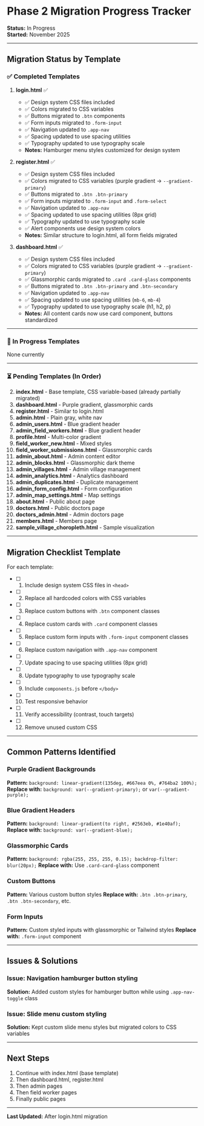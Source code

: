 # Phase 2 Migration Progress Tracker

**Status:** In Progress  
**Started:** November 2025

---

## Migration Status by Template

### ✅ Completed Templates

1. **login.html** ✅
   - ✅ Design system CSS files included
   - ✅ Colors migrated to CSS variables
   - ✅ Buttons migrated to `.btn` components
   - ✅ Form inputs migrated to `.form-input`
   - ✅ Navigation updated to `.app-nav`
   - ✅ Spacing updated to use spacing utilities
   - ✅ Typography updated to use typography scale
   - **Notes:** Hamburger menu styles customized for design system

2. **register.html** ✅
   - ✅ Design system CSS files included
   - ✅ Colors migrated to CSS variables (purple gradient → `--gradient-primary`)
   - ✅ Buttons migrated to `.btn .btn-primary`
   - ✅ Form inputs migrated to `.form-input` and `.form-select`
   - ✅ Navigation updated to `.app-nav`
   - ✅ Spacing updated to use spacing utilities (8px grid)
   - ✅ Typography updated to use typography scale
   - ✅ Alert components use design system colors
   - **Notes:** Similar structure to login.html, all form fields migrated

3. **dashboard.html** ✅
   - ✅ Design system CSS files included
   - ✅ Colors migrated to CSS variables (purple gradient → `--gradient-primary`)
   - ✅ Glassmorphic cards migrated to `.card .card-glass` components
   - ✅ Buttons migrated to `.btn .btn-primary` and `.btn-secondary`
   - ✅ Navigation updated to `.app-nav`
   - ✅ Spacing updated to use spacing utilities (`mb-6`, `mb-4`)
   - ✅ Typography updated to use typography scale (h1, h2, p)
   - **Notes:** All content cards now use card component, buttons standardized

---

### 🔄 In Progress Templates

None currently

---

### ⏳ Pending Templates (In Order)

2. **index.html** - Base template, CSS variable-based (already partially migrated)
3. **dashboard.html** - Purple gradient, glassmorphic cards
4. **register.html** - Similar to login.html
5. **admin.html** - Plain gray, white nav
6. **admin_users.html** - Blue gradient header
7. **admin_field_workers.html** - Blue gradient header
8. **profile.html** - Multi-color gradient
9. **field_worker_new.html** - Mixed styles
10. **field_worker_submissions.html** - Glassmorphic cards
11. **admin_about.html** - Admin content editor
12. **admin_blocks.html** - Glassmorphic dark theme
13. **admin_villages.html** - Admin village management
14. **admin_analytics.html** - Analytics dashboard
15. **admin_duplicates.html** - Duplicate management
16. **admin_form_config.html** - Form configuration
17. **admin_map_settings.html** - Map settings
18. **about.html** - Public about page
19. **doctors.html** - Public doctors page
20. **doctors_admin.html** - Admin doctors page
21. **members.html** - Members page
22. **sample_village_choropleth.html** - Sample visualization

---

## Migration Checklist Template

For each template:

- [ ] 1. Include design system CSS files in `<head>`
- [ ] 2. Replace all hardcoded colors with CSS variables
- [ ] 3. Replace custom buttons with `.btn` component classes
- [ ] 4. Replace custom cards with `.card` component classes
- [ ] 5. Replace custom form inputs with `.form-input` component classes
- [ ] 6. Replace custom navigation with `.app-nav` component
- [ ] 7. Update spacing to use spacing utilities (8px grid)
- [ ] 8. Update typography to use typography scale
- [ ] 9. Include `components.js` before `</body>`
- [ ] 10. Test responsive behavior
- [ ] 11. Verify accessibility (contrast, touch targets)
- [ ] 12. Remove unused custom CSS

---

## Common Patterns Identified

### Purple Gradient Backgrounds
**Pattern:** `background: linear-gradient(135deg, #667eea 0%, #764ba2 100%);`
**Replace with:** `background: var(--gradient-primary);` or `var(--gradient-purple);`

### Blue Gradient Headers
**Pattern:** `background: linear-gradient(to right, #2563eb, #1e40af);`
**Replace with:** `background: var(--gradient-blue);`

### Glassmorphic Cards
**Pattern:** `background: rgba(255, 255, 255, 0.15); backdrop-filter: blur(20px);`
**Replace with:** Use `.card-card-glass` component

### Custom Buttons
**Pattern:** Various custom button styles
**Replace with:** `.btn .btn-primary`, `.btn .btn-secondary`, etc.

### Form Inputs
**Pattern:** Custom styled inputs with glassmorphic or Tailwind styles
**Replace with:** `.form-input` component

---

## Issues & Solutions

### Issue: Navigation hamburger button styling
**Solution:** Added custom styles for hamburger button while using `.app-nav-toggle` class

### Issue: Slide menu custom styling
**Solution:** Kept custom slide menu styles but migrated colors to CSS variables

---

## Next Steps

1. Continue with index.html (base template)
2. Then dashboard.html, register.html
3. Then admin pages
4. Then field worker pages
5. Finally public pages

---

**Last Updated:** After login.html migration

